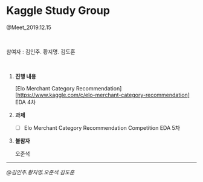 # Kaggle Study Group

@Meet_2019.12.15

<br/>

참여자 : 김인주. 황지명. 김도훈

<br/>

1. **진행 내용**

   [Elo Merchant Category Recommendation][https://www.kaggle.com/c/elo-merchant-category-recommendation] EDA 4차

   

2. **과제**

   - [ ] Elo Merchant Category Recommendation Competition EDA 5차



3. **불참자**

   오준석

---

*@김인주.황지명.오준석.김도훈*

